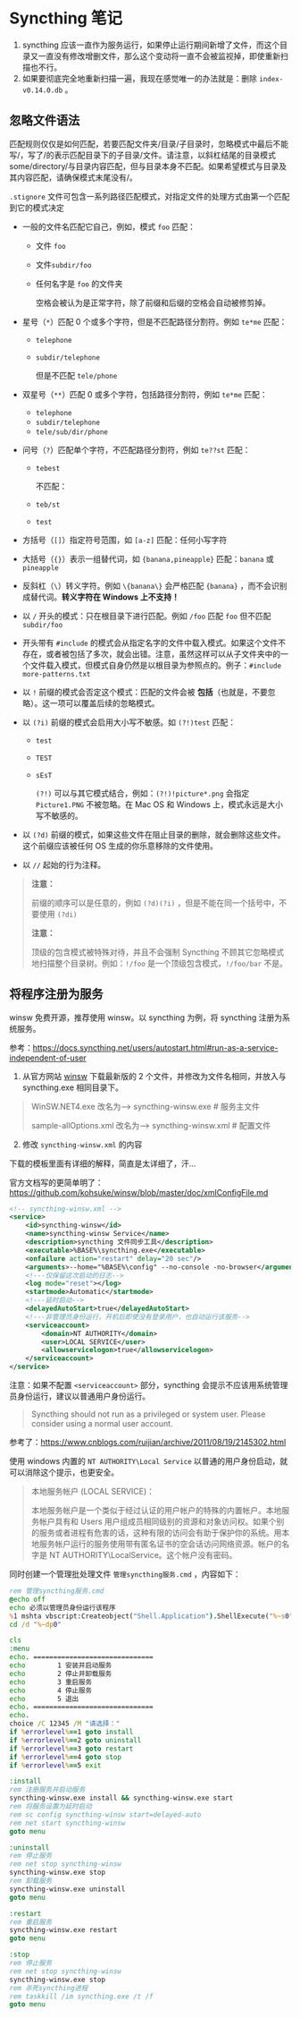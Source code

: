# Syncthing 笔记

1. syncthing 应该一直作为服务运行，如果停止运行期间新增了文件，而这个目录又一直没有修改增删文件，那么这个变动将一直不会被监视掉，即使重新扫描也不行。
2. 如果要彻底完全地重新扫描一遍，我现在感觉唯一的办法就是：删除 `index-v0.14.0.db` 。

## 忽略文件语法

匹配规则仅仅是如何匹配，若要匹配文件夹/目录/子目录时，忽略模式中最后不能写/，写了/的表示匹配目录下的子目录/文件。请注意，以斜杠结尾的目录模式 some/directory/与目录内容匹配，但与目录本身不匹配。如果希望模式与目录及其内容匹配，请确保模式末尾没有/。

`.stignore` 文件可包含一系列路径匹配模式，对指定文件的处理方式由第一个匹配到它的模式决定

- 一般的文件名匹配它自己，例如，模式 `foo` 匹配：

  - 文件 `foo`
  - 文件`subdir/foo`
  - 任何名字是 `foo` 的文件夹

    空格会被认为是正常字符，除了前缀和后缀的空格会自动被修剪掉。

- 星号（`*`）匹配 0 个或多个字符，但是不匹配路径分割符。例如 `te*me` 匹配：

  - `telephone`
  - `subdir/telephone`

    但是不匹配 `tele/phone`

- 双星号（`**`）匹配 0 或多个字符，包括路径分割符，例如 `te*me` 匹配：

  - `telephone`
  - `subdir/telephone`
  - `tele/sub/dir/phone`

- 问号（`?`）匹配单个字符，不匹配路径分割符，例如 `te??st` 匹配：

  - `tebest`

    不匹配：

  - `teb/st`
  - `test`

- 方括号（`[]`）指定符号范围，如 `[a-z]` 匹配：任何小写字符

- 大括号（`{}`）表示一组替代词，如 `{banana,pineapple}` 匹配：`banana` 或 `pineapple`

- 反斜杠（`\`）转义字符。例如 `\{banana\}` 会严格匹配 `{banana}` ，而不会识别成替代词。**转义字符在 Windows 上不支持！**

- 以 `/` 开头的模式：只在根目录下进行匹配。例如 `/foo` 匹配 `foo` 但不匹配 `subdir/foo`

- 开头带有 `#include` 的模式会从指定名字的文件中载入模式。如果这个文件不存在，或者被包括了多次，就会出错。注意，虽然这样可以从子文件夹中的一个文件载入模式，但模式自身仍然是以根目录为参照点的。例子：`#include more-patterns.txt`

- 以 `!` 前缀的模式会否定这个模式：匹配的文件会被 **包括**（也就是，不要忽略）。这一项可以覆盖后续的忽略模式。

- 以 `(?i)` 前缀的模式会启用大小写不敏感。如 `(?!)test` 匹配：

  - `test`
  - `TEST`
  - `sEsT`

    `(?!)` 可以与其它模式结合，例如：`(?!)!picture*.png` 会指定 `Picture1.PNG` 不被忽略。在 Mac OS 和 Windows 上，模式永远是大小写不敏感的。

- 以 `(?d)` 前缀的模式，如果这些文件在阻止目录的删除，就会删除这些文件。这个前缀应该被任何 OS 生成的你乐意移除的文件使用。

- 以 `//` 起始的行为注释。

> **注意：**
>
> 前缀的顺序可以是任意的，例如 `(?d)(?i)` ，但是不能在同一个括号中，不要使用 `(?di)`
>
> **注意：**
>
> 顶级的包含模式被特殊对待，并且不会强制 Syncthing 不顾其它忽略模式地扫描整个目录树。例如：`!/foo` 是一个顶级包含模式，`!/foo/bar` 不是。

## 将程序注册为服务

winsw 免费开源，推荐使用 winsw。以 syncthing 为例，将 syncthing 注册为系统服务。

参考：<https://docs.syncthing.net/users/autostart.html#run-as-a-service-independent-of-user>

1. 从官方网站 [winsw](https://github.com/kohsuke/winsw)  下载最新版的 2 个文件，并修改为文件名相同，并放入与 syncthing.exe 相同目录下。

>WinSW.NET4.exe               改名为-->           syncthing-winsw.exe        # 服务主文件
>
>sample-allOptions.xml      改名为-->           syncthing-winsw.xml        # 配置文件

2. 修改 `syncthing-winsw.xml` 的内容

下载的模板里面有详细的解释，简直是太详细了，汗...

官方文档写的更简单明了：<https://github.com/kohsuke/winsw/blob/master/doc/xmlConfigFile.md>

```xml
<!-- syncthing-winsw.xml -->
<service>
    <id>syncthing-winsw</id>
    <name>syncthing-winsw Service</name>
    <description>syncthing 文件同步工具</description>
    <executable>%BASE%\syncthing.exe</executable>
    <onfailure action="restart" delay="20 sec"/>
    <arguments>--home="%BASE%\config" --no-console -no-browser</arguments>
    <!---仅保留这次启动的日志-->
    <log mode="reset"></log>
    <startmode>Automatic</startmode>
    <!---延时启动-->
    <delayedAutoStart>true</delayedAutoStart>
    <!---非管理员身份运行，开机后即使没有登录用户，也自动运行该服务-->
    <serviceaccount>
        <domain>NT AUTHORITY</domain>
        <user>LOCAL SERVICE</user>
        <allowservicelogon>true</allowservicelogon>
    </serviceaccount>
</service>
```

注意：如果不配置 `<serviceaccount>` 部分，syncthing 会提示不应该用系统管理员身份运行，建议以普通用户身份运行。

> Syncthing should not run as a privileged or system user. Please consider using a normal user account.

参考了：<https://www.cnblogs.com/ruijian/archive/2011/08/19/2145302.html>

使用 windows 内置的 `NT AUTHORITY\Local Service` 以普通的用户身份启动，就可以消除这个提示，也更安全。

>本地服务帐户 (LOCAL SERVICE)：
>
>本地服务帐户是一个类似于经过认证的用户帐户的特殊的内置帐户。本地服务帐户具有和 Users 用户组成员相同级别的资源和对象访问权。如果个别的服务或者进程有危害的话，这种有限的访问会有助于保护你的系统。用本地服务帐户运行的服务使用带有匿名证书的空会话访问网络资源。帐户的名字是 NT AUTHORITY\\LocalService。这个帐户没有密码。

同时创建一个管理批处理文件 `管理syncthing服务.cmd` ，内容如下：

```cmd
rem 管理syncthing服务.cmd
@echo off
echo 必须以管理员身份运行该程序
%1 mshta vbscript:Createobject("Shell.Application").ShellExecute("%~s0","::","","runas",1)(window.close)&&exit
cd /d "%~dp0"

cls
:menu
echo. ==============================
echo        1 安装并启动服务
echo        2 停止并卸载服务
echo        3 重启服务
echo        4 停止服务
echo        5 退出
echo. ==============================
echo.
choice /C 12345 /M "请选择："
if %errorlevel%==1 goto install
if %errorlevel%==2 goto uninstall
if %errorlevel%==3 goto restart
if %errorlevel%==4 goto stop
if %errorlevel%==5 exit

:install
rem 注册服务并启动服务
syncthing-winsw.exe install && syncthing-winsw.exe start
rem 将服务设置为延时启动
rem sc config syncthing-winsw start=delayed-auto
rem net start syncthing-winsw
goto menu

:uninstall
rem 停止服务
rem net stop syncthing-winsw
syncthing-winsw.exe stop
rem 卸载服务
syncthing-winsw.exe uninstall
goto menu

:restart
rem 重启服务
syncthing-winsw.exe restart
goto menu

:stop
rem 停止服务
rem net stop syncthing-winsw
syncthing-winsw.exe stop
rem 杀死syncthing进程
rem taskkill /im syncthing.exe /t /f
goto menu
```
